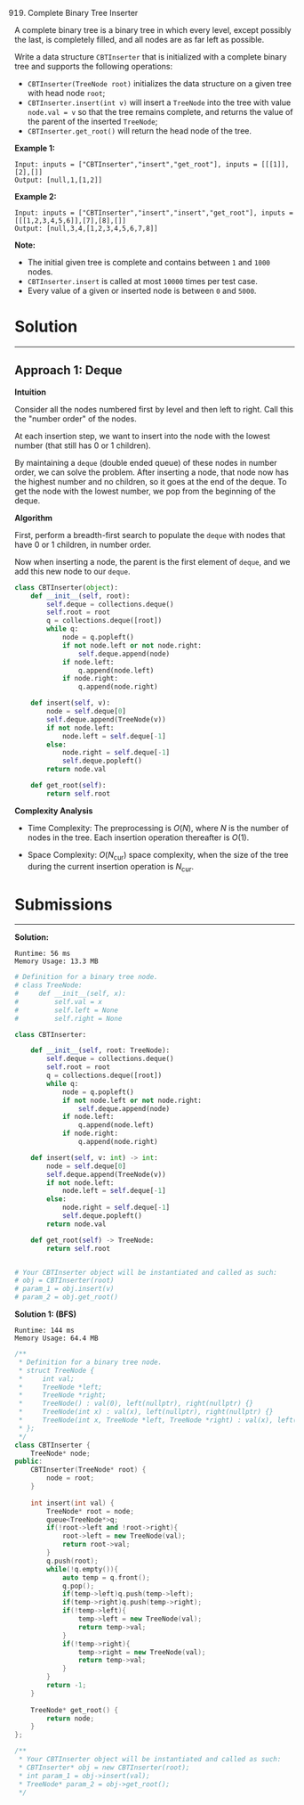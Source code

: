 919. Complete Binary Tree Inserter

A complete binary tree is a binary tree in which every level, except possibly the last, is completely filled, and all nodes are as far left as possible.

Write a data structure `CBTInserter` that is initialized with a complete binary tree and supports the following operations:

* `CBTInserter(TreeNode root)` initializes the data structure on a given tree with head node `root`;
* `CBTInserter.insert(int v)` will insert a `TreeNode` into the tree with value `node.val = v` so that the tree remains complete, and returns the value of the parent of the inserted `TreeNode`;
* `CBTInserter.get_root()` will return the head node of the tree.
 

**Example 1:**
```
Input: inputs = ["CBTInserter","insert","get_root"], inputs = [[[1]],[2],[]]
Output: [null,1,[1,2]]
```

**Example 2:**
```
Input: inputs = ["CBTInserter","insert","insert","get_root"], inputs = [[[1,2,3,4,5,6]],[7],[8],[]]
Output: [null,3,4,[1,2,3,4,5,6,7,8]]
``` 

**Note:**

* The initial given tree is complete and contains between `1` and `1000` nodes.
* `CBTInserter.insert` is called at most `10000` times per test case.
* Every value of a given or inserted node is between `0` and `5000`.

# Solution
---
## Approach 1: Deque
**Intuition**

Consider all the nodes numbered first by level and then left to right. Call this the "number order" of the nodes.

At each insertion step, we want to insert into the node with the lowest number (that still has 0 or 1 children).

By maintaining a `deque` (double ended queue) of these nodes in number order, we can solve the problem. After inserting a node, that node now has the highest number and no children, so it goes at the end of the deque. To get the node with the lowest number, we pop from the beginning of the deque.

**Algorithm**

First, perform a breadth-first search to populate the `deque` with nodes that have 0 or 1 children, in number order.

Now when inserting a node, the parent is the first element of `deque`, and we add this new node to our `deque`.

```python
class CBTInserter(object):
    def __init__(self, root):
        self.deque = collections.deque()
        self.root = root
        q = collections.deque([root])
        while q:
            node = q.popleft()
            if not node.left or not node.right:
                self.deque.append(node)
            if node.left:
                q.append(node.left)
            if node.right:
                q.append(node.right)

    def insert(self, v):
        node = self.deque[0]
        self.deque.append(TreeNode(v))
        if not node.left:
            node.left = self.deque[-1]
        else:
            node.right = self.deque[-1]
            self.deque.popleft()
        return node.val

    def get_root(self):
        return self.root
```

**Complexity Analysis**

* Time Complexity: The preprocessing is $O(N)$, where $N$ is the number of nodes in the tree. Each insertion operation thereafter is $O(1)$.

* Space Complexity: $O(N_{\text{cur}})$ space complexity, when the size of the tree during the current insertion operation is $N_{\text{cur}}$.

# Submissions
---
**Solution:**
```
Runtime: 56 ms
Memory Usage: 13.3 MB
```
```python
# Definition for a binary tree node.
# class TreeNode:
#     def __init__(self, x):
#         self.val = x
#         self.left = None
#         self.right = None

class CBTInserter:

    def __init__(self, root: TreeNode):
        self.deque = collections.deque()
        self.root = root
        q = collections.deque([root])
        while q:
            node = q.popleft()
            if not node.left or not node.right:
                self.deque.append(node)
            if node.left:
                q.append(node.left)
            if node.right:
                q.append(node.right)

    def insert(self, v: int) -> int:
        node = self.deque[0]
        self.deque.append(TreeNode(v))
        if not node.left:
            node.left = self.deque[-1]
        else:
            node.right = self.deque[-1]
            self.deque.popleft()
        return node.val

    def get_root(self) -> TreeNode:
        return self.root


# Your CBTInserter object will be instantiated and called as such:
# obj = CBTInserter(root)
# param_1 = obj.insert(v)
# param_2 = obj.get_root()
```

**Solution 1: (BFS)**
```
Runtime: 144 ms
Memory Usage: 64.4 MB
```
```c++
/**
 * Definition for a binary tree node.
 * struct TreeNode {
 *     int val;
 *     TreeNode *left;
 *     TreeNode *right;
 *     TreeNode() : val(0), left(nullptr), right(nullptr) {}
 *     TreeNode(int x) : val(x), left(nullptr), right(nullptr) {}
 *     TreeNode(int x, TreeNode *left, TreeNode *right) : val(x), left(left), right(right) {}
 * };
 */
class CBTInserter {
    TreeNode* node;
public:
    CBTInserter(TreeNode* root) {
        node = root;
    }
    
    int insert(int val) {
        TreeNode* root = node;
        queue<TreeNode*>q;
        if(!root->left and !root->right){
            root->left = new TreeNode(val);
            return root->val;
        }
        q.push(root);
        while(!q.empty()){
            auto temp = q.front();
            q.pop();
            if(temp->left)q.push(temp->left);
            if(temp->right)q.push(temp->right);
            if(!temp->left){
                temp->left = new TreeNode(val);
                return temp->val;
            }
            if(!temp->right){
                temp->right = new TreeNode(val);
                return temp->val;
            }
        }
        return -1;
    }
    
    TreeNode* get_root() {
        return node;
    }
};

/**
 * Your CBTInserter object will be instantiated and called as such:
 * CBTInserter* obj = new CBTInserter(root);
 * int param_1 = obj->insert(val);
 * TreeNode* param_2 = obj->get_root();
 */
```
